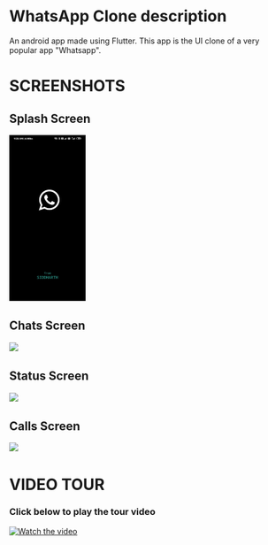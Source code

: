 # WhatsApp Clone description

An android app made using Flutter. This app is the UI clone of a very popular app "Whatsapp".

# SCREENSHOTS

## Splash Screen
<img src="Screenshots/splash.jpg" height=300px>

## Chats Screen
<img src="Screenshots/1.jpg" height=300px>

## Status Screen
<img src="Screenshots/2.jpg" height=300px>

## Calls Screen
<img src="Screenshots/3.jpg" height=300px>


# VIDEO TOUR
### Click below to play the tour video
[![Watch the video](https://i9.ytimg.com/vi/iYfnVb7vyv8/mqdefault.jpg?time=1596389700000&sqp=CMTym_kF&rs=AOn4CLAD6kjpF0WiV9JypvlpYjPjFsXWpw)](https://youtu.be/iYfnVb7vyv8)
